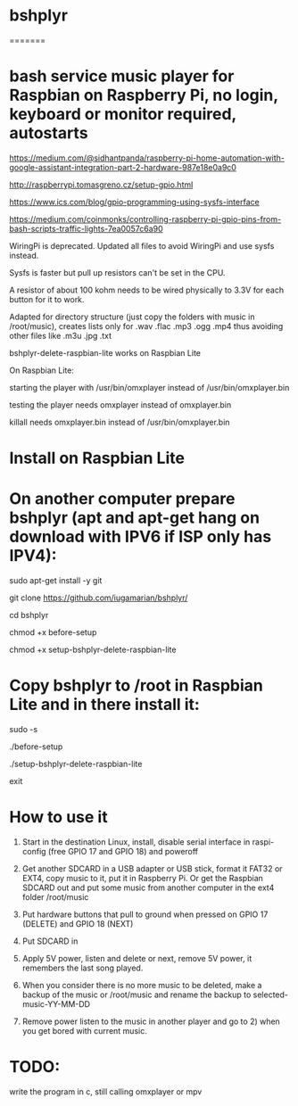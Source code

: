 # bshplyr
=======

# bash service music player for Raspbian on Raspberry Pi, no login, keyboard or monitor required, autostarts

https://medium.com/@sidhantpanda/raspberry-pi-home-automation-with-google-assistant-integration-part-2-hardware-987e18e0a9c0

http://raspberrypi.tomasgreno.cz/setup-gpio.html

https://www.ics.com/blog/gpio-programming-using-sysfs-interface

https://medium.com/coinmonks/controlling-raspberry-pi-gpio-pins-from-bash-scripts-traffic-lights-7ea0057c6a90

WiringPi is deprecated. Updated all files to avoid WiringPi and use sysfs instead.

Sysfs is faster but pull up resistors can't be set in the CPU.

A resistor of about 100 kohm needs to be wired physically to 3.3V for each button for it to work.

Adapted for directory structure (just copy the folders with music in /root/music), creates lists only for .wav .flac .mp3 .ogg .mp4 thus avoiding other files like .m3u .jpg .txt

bshplyr-delete-raspbian-lite works on Raspbian Lite

On Raspbian Lite:

starting the player with /usr/bin/omxplayer instead of /usr/bin/omxplayer.bin

testing the player needs omxplayer instead of omxplayer.bin

killall needs omxplayer.bin instead of /usr/bin/omxplayer.bin


# Install on Raspbian Lite

# On another computer prepare bshplyr (apt and apt-get hang on download with IPV6 if ISP only has IPV4):

sudo apt-get install -y git

git clone https://github.com/iugamarian/bshplyr/

cd bshplyr

chmod +x before-setup

chmod +x setup-bshplyr-delete-raspbian-lite

# Copy bshplyr to /root in Raspbian Lite and in there install it:

sudo -s

./before-setup

./setup-bshplyr-delete-raspbian-lite

exit


# How to use it

1) Start in the destination Linux, install, disable serial interface in raspi-config (free GPIO 17 and GPIO 18) and poweroff

2) Get another SDCARD in a USB adapter or USB stick, format it FAT32 or EXT4, copy music to it, put it in Raspberry Pi. Or get the Raspbian SDCARD out and put some music from another computer in the ext4 folder /root/music

2) Put hardware buttons that pull to ground when pressed on GPIO 17 (DELETE) and GPIO 18 (NEXT)

3) Put SDCARD in

4) Apply 5V power, listen and delete or next, remove 5V power, it remembers the last song played.

5) When you consider there is no more music to be deleted, make a backup of the music or /root/music and rename the backup to selected-music-YY-MM-DD

6) Remove power listen to the music in another player and go to 2) when you get bored with current music.


# TODO:
write the program in c, still calling omxplayer or mpv
